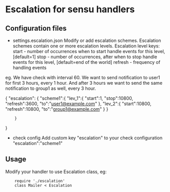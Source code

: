 # Escalation for sensu handlers

## Configuration files
* settings.escalation.json
Modify or add escalation schemes. Escalation schemes contain one or more escalation levels. Escalation level keys:
start - number of occurrences when to start handle events for this level, [default=1] 
stop - number of occurrences, after when to stop handle events for this level, [default=end of the world]
refresh - frequency of handling events

eg. 
We have check with interval 60. We want to send notification to user1 for first 3 hours, every 1 hour.
And after 3 hours we want to send the same notification to group1 as well, every 3 hour.

{
        "escalation": {
                "scheme1":{
                        "lev_1":{
                                "start":1,
                                "stop":10800,
                                "refresh":3600,
                                "to":"user1@example.com"
                                },
                        "lev_2":{
                                "start":10800,
                                "refresh":10800,
                                "to":"group1@example.com"
                                }
                        }

        }
}


* check config
Add custom key "escalation" to your check configuration
        "escalation":"scheme1"
## Usage
Modify your handler to use Escalation class, eg:

        require './escalation'
        class Mailer < Escalation
